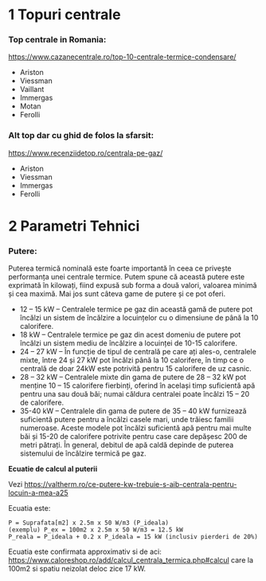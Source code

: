 1 Topuri centrale
=================

### Top centrale in Romania:

https://www.cazanecentrale.ro/top-10-centrale-termice-condensare/

- Ariston
- Viessman
- Vaillant
- Immergas
- Motan
- Ferolli

### Alt top dar cu ghid de folos la sfarsit:

https://www.recenziidetop.ro/centrala-pe-gaz/

- Ariston
- Viessman
- Immergas
- Ferolli


2 Parametri Tehnici
===================

### Putere:

Puterea termică nominală este foarte importantă în ceea ce privește performanța unei centrale termice. Putem spune că această putere este exprimată în kilowați, fiind expusă sub forma a două valori, valoarea minimă și cea maximă. Mai jos sunt câteva game de putere și ce pot oferi.

-    12 – 15 kW – Centralele termice pe gaz din această gamă de putere pot încălzi un sistem de încălzire a locuințelor cu o dimensiune de până la 10 calorifere.
-    18 kW – Centralele termice pe gaz din acest domeniu de putere pot încălzi un sistem mediu de încălzire a locuinței de 10-15 calorifere.
-    24 – 27 kW – În funcție de tipul de centrală pe care ați ales-o, centralele mixte, între 24 și 27 kW pot încălzi până la 10 calorifere, în timp ce o centrală de doar 24kW este potrivită pentru 15 calorifere de uz casnic.
-    28 – 32 kW – Centralele mixte din gama de putere de 28 – 32 kW pot menține 10 – 15 calorifere fierbinți, oferind în același timp suficientă apă pentru una sau două băi; numai căldura centralei poate încălzi 15 – 20 de calorifere.
-    35-40 kW – Centralele din gama de putere de 35 – 40 kW furnizează suficientă putere pentru a încălzi casele mari, unde trăiesc familii numeroase. Aceste modele pot încălzi suficientă apă pentru mai multe băi și 15-20 de calorifere potrivite pentru case care depășesc 200 de metri pătrați. În general, debitul de apă caldă depinde de puterea sistemului de încălzire termică pe gaz.

**Ecuatie de calcul al puterii**

Vezi https://valtherm.ro/ce-putere-kw-trebuie-s-aib-centrala-pentru-locuin-a-mea-a25

Ecuatia este:

```
P = Suprafata[m2] x 2.5m x 50 W/m3 (P_ideala)
(exemplu) P_ex = 100m2 x 2.5m x 50 W/m3 = 12.5 kW
P_reala = P_ideala + 0.2 x P_ideala = 15 kW (inclusiv pierderi de 20%)
```

Ecuatia este confirmata approximativ si de aci: https://www.caloreshop.ro/add/calcul_centrala_termica.php#calcul care la 100m2 si spatiu neizolat deloc zice 17 kW.


